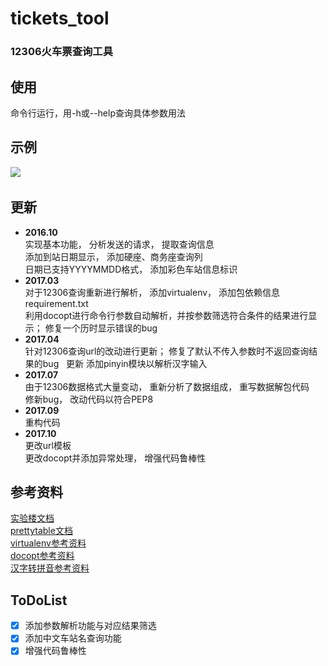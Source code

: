 # tickets_tool
### 12306火车票查询工具

## 使用  
命令行运行，用-h或--help查询具体参数用法  
  
## 示例  
![](http://7xvw3v.com2.z0.glb.qiniucdn.com/17-11-13/54273171.jpg)
  
## 更新
* **2016.10**  
实现基本功能， 分析发送的请求， 提取查询信息  
添加到站日期显示， 添加硬座、商务座查询列  
日期已支持YYYYMMDD格式， 添加彩色车站信息标识  
* **2017.03**  
对于12306查询重新进行解析， 添加virtualenv， 添加包依赖信息requirement.txt  
利用docopt进行命令行参数自动解析，并按参数筛选符合条件的结果进行显示； 修复一个历时显示错误的bug  
* **2017.04**  
针对12306查询url的改动进行更新； 修复了默认不传入参数时不返回查询结果的bug  
更新 添加pinyin模块以解析汉字输入  
* **2017.07**  
由于12306数据格式大量变动， 重新分析了数据组成， 重写数据解包代码  
修新bug， 改动代码以符合PEP8  
* **2017.09**  
重构代码  
* **2017.10**  
更改url模板  
更改docopt并添加异常处理， 增强代码鲁棒性  


## 参考资料
[实验楼文档](https://www.shiyanlou.com/courses/623/labs/2072/document)  
[prettytable文档](https://code.google.com/archive/p/prettytable/wikis/Tutorial.wiki)  
[virtualenv参考资料](http://www.nowamagic.net/academy/detail/1330228)  
[docopt参考资料](http://www.tuicool.com/articles/36zyQnu)  
[汉字转拼音参考资料](http://www.cnblogs.com/code123-cc/p/4822886.html)

## ToDoList
- [x] 添加参数解析功能与对应结果筛选
- [x] 添加中文车站名查询功能
- [x] 增强代码鲁棒性
